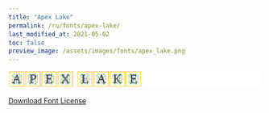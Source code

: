 ```yaml
---
title: "Apex Lake"
permalink: /ru/fonts/apex-lake/
last_modified_at: 2021-05-02
toc: false
preview_image: /assets/images/fonts/apex_lake.png
---
```

![Baumans](/assets/images/fonts/apex_lake.png)

[Download Font License](https://github.com/inkstitch/inkstitch/tree/main/fonts/apex_lake/LICENSE)
